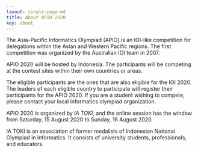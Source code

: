 ```yaml
---
layout: single-page-md
title: About APIO 2020
key: about
---
```


The Asia-Pacific Informatics Olympiad (APIO) is an IOI-like competition for delegations within the Asian and Western Pacific regions. The first competition was organized by the Australian IOI team in 2007.

APIO 2020 will be hosted by Indonesia. The participants will be competing at the contest sites within their own countries or areas.

The eligible participants are the ones that are also eligible for the IOI 2020. The leaders of each eligible country to participate will register their participants for the APIO 2020. If you are a student wishing to compete, please contact your local informatics olympiad organization.

APIO 2020 is organized by *IA TOKI*, and the online session has the window from Saturday, 15 August 2020 to Sunday, 16 August 2020.

IA TOKI is an association of former medalists of Indonesian National Olympiad in Informatics.
It consists of university students, professionals, and educators.
